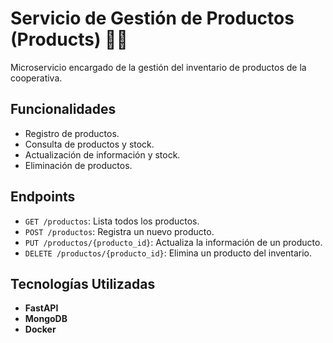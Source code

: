 
# Servicio de Gestión de Productos (Products) 🛒🌾

Microservicio encargado de la gestión del inventario de productos de la cooperativa.

## Funcionalidades
- Registro de productos.
- Consulta de productos y stock.
- Actualización de información y stock.
- Eliminación de productos.

## Endpoints
- `GET /productos`: Lista todos los productos.
- `POST /productos`: Registra un nuevo producto.
- `PUT /productos/{producto_id}`: Actualiza la información de un producto.
- `DELETE /productos/{producto_id}`: Elimina un producto del inventario.

## Tecnologías Utilizadas
- **FastAPI**
- **MongoDB**
- **Docker**